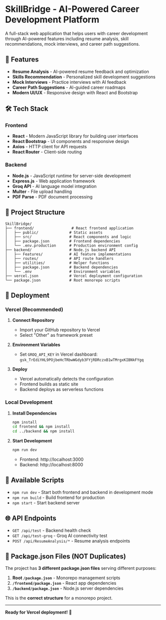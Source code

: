 # SkillBridge - AI-Powered Career Development Platform

A full-stack web application that helps users with career development through AI-powered features including resume analysis, skill recommendations, mock interviews, and career path suggestions.

## 🚀 Features

- **Resume Analysis** - AI-powered resume feedback and optimization
- **Skills Recommendation** - Personalized skill development suggestions  
- **Mock Interviews** - Practice interviews with AI feedback
- **Career Path Suggestions** - AI-guided career roadmaps
- **Modern UI/UX** - Responsive design with React and Bootstrap

## 🛠️ Tech Stack

### Frontend
- **React** - Modern JavaScript library for building user interfaces
- **React Bootstrap** - UI components and responsive design
- **Axios** - HTTP client for API requests
- **React Router** - Client-side routing

### Backend  
- **Node.js** - JavaScript runtime for server-side development
- **Express.js** - Web application framework
- **Groq API** - AI language model integration
- **Multer** - File upload handling
- **PDF Parse** - PDF document processing

## 📁 Project Structure

```
SkillBridge/
├── frontend/                 # React frontend application
│   ├── public/              # Static assets
│   ├── src/                 # React components and logic
│   ├── package.json         # Frontend dependencies
│   └── .env.production      # Production environment config
├── backend/                 # Node.js backend API
│   ├── Features/            # AI feature implementations
│   ├── routes/              # API route handlers
│   ├── utilities/           # Helper functions
│   ├── package.json         # Backend dependencies
│   └── .env                 # Environment variables
├── vercel.json              # Vercel deployment configuration
└── package.json             # Root monorepo scripts
```

## 🚀 Deployment

### Vercel (Recommended)

1. **Connect Repository**
   - Import your GitHub repository to Vercel
   - Select "Other" as framework preset

2. **Environment Variables**
   - Set `GROQ_API_KEY` in Vercel dashboard: `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`

3. **Deploy**
   - Vercel automatically detects the configuration
   - Frontend builds as static site
   - Backend deploys as serverless functions

### Local Development

1. **Install Dependencies**
   ```bash
   npm install
   cd frontend && npm install
   cd ../backend && npm install
   ```

2. **Start Development**
   ```bash
   npm run dev
   ```
   - Frontend: http://localhost:3000
   - Backend: http://localhost:8000

## 🔧 Available Scripts

- `npm run dev` - Start both frontend and backend in development mode
- `npm run build` - Build frontend for production
- `npm start` - Start backend server

## 🌐 API Endpoints

- `GET /api/test` - Backend health check
- `GET /api/test-groq` - Groq AI connectivity test  
- `POST /api/ResumeAnalysis/*` - Resume analysis endpoints

## 📝 Package.json Files (NOT Duplicates)

The project has **3 different package.json files** serving different purposes:

1. **Root `/package.json`** - Monorepo management scripts
2. **`/frontend/package.json`** - React app dependencies 
3. **`/backend/package.json`** - Node.js server dependencies

This is the **correct structure** for a monorepo project.

---

**Ready for Vercel deployment!** 🚀

